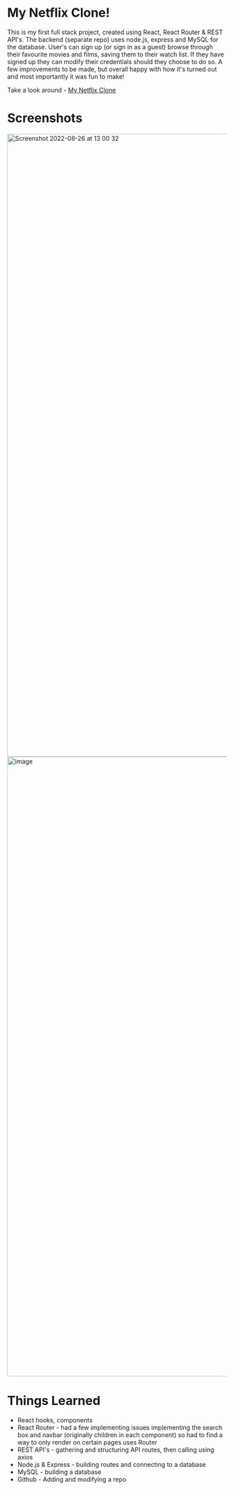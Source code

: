 # My Netflix Clone!

This is my first full stack project, created using React, React Router & REST API's. The backend (separate repo) uses node.js, express and MySQL for the database. User's can sign up (or sign in as a guest) browse through their favourite movies and films, saving them to their watch list. If they have signed up they can modify their credentials should they choose to do so.
A few improvements to be made, but overall happy with how it's turned out and most importantly it was fun to make!

Take a look around - [My Netflix Clone](https://flix-project.co.uk)

# Screenshots


<img width="1431" alt="Screenshot 2022-08-26 at 13 00 32" src="https://user-images.githubusercontent.com/71045580/191341791-45192a79-2c6f-4d23-a241-bdcf55e9b88d.png">
<img width="1423" alt="image" src="https://user-images.githubusercontent.com/71045580/199751456-43749e00-55e6-4e5f-a407-30422745cb4e.png">



# Things Learned

* React hooks, components
* React Router - had a few implementing issues implementing the search box and navbar (originally children in each component) so had to find a way to only render on certain pages uses Router
* REST API's - gathering and structuring API routes, then calling using axios 
* Node.js & Express - building routes and connecting to a database
* MySQL - building a database 
* Github - Adding and modifying a repo
